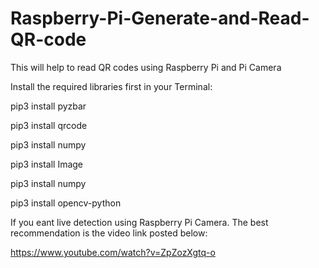 # Raspberry-Pi-Generate-and-Read-QR-code
This will help to read QR codes using Raspberry Pi and Pi Camera

Install the required libraries first in your Terminal:

pip3 install pyzbar

pip3 install qrcode

pip3 install numpy

pip3 install Image

pip3 install numpy

pip3 install opencv-python


If you eant live detection using Raspberry Pi Camera. The best recommendation is the video link posted below:

https://www.youtube.com/watch?v=ZpZozXgtq-o
